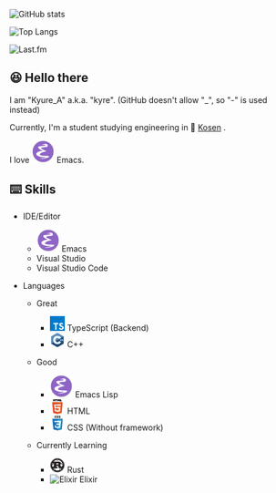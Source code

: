 ![GitHub stats](https://github-readme-stats.vercel.app/api?username=Kyure-A&theme=monokai) 

![Top Langs](https://github-readme-stats.vercel.app/api/top-langs/?username=Kyure-A&layout=compact&theme=monokai&exclude_repo=nand2tetris,dotfiles,AtCoder,competitive-snippets)

![Last.fm](https://toru.kio.dev/api/v1/kyure_a?theme=dark&border_radius=5)

## 😆 Hello there

I am "Kyure_A" a.k.a. "kyre". (GitHub doesn't allow "_", so "-" is used instead)

Currently, I'm a student studying engineering in 🏫 [Kosen](https://www.kosen-k.go.jp/english/what/features/features.html) . 

I love ![EmacsIcon](./EmacsIcon.svg) Emacs.
<img alt="" width="26px" src="" />
## ⌨️ Skills
- IDE/Editor
  
  - ![EmacsIcon](./EmacsIcon.svg) Emacs
  - Visual Studio
  - Visual Studio Code

- Languages
  - Great
    - <img alt="TypeScript" width="26px" src="https://raw.githubusercontent.com/github/explore/80688e429a7d4ef2fca1e82350fe8e3517d3494d/topics/typescript/typescript.png" /> TypeScript (Backend) 
    - <img alt="C++" width="26px" src="https://raw.githubusercontent.com/github/explore/180320cffc25f4ed1bbdfd33d4db3a66eeeeb358/topics/cpp/cpp.png" /> C++
      
  - Good
    - ![EmacsIcon](./EmacsIcon.svg) Emacs Lisp
    - <img alt="HTML5" width="26px" src="https://raw.githubusercontent.com/github/explore/80688e429a7d4ef2fca1e82350fe8e3517d3494d/topics/html/html.png" /> HTML
    - <img alt="CSS3" width="26px" src="https://raw.githubusercontent.com/github/explore/80688e429a7d4ef2fca1e82350fe8e3517d3494d/topics/css/css.png" /> CSS (Without framework)

  - Currently Learning
    - <img alt="Rust" width="26px" src="https://raw.githubusercontent.com/github/explore/80688e429a7d4ef2fca1e82350fe8e3517d3494d/topics/rust/rust.png" /> Rust
    - <img alt="Elixir" width="26px" src="https://avatars.githubusercontent.com/u/1481354?s=200&v=4" /> Elixir
